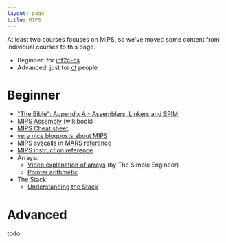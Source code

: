 ```yaml
---
layout: page
title: MIPS
---
```


At least two courses focuses on MIPS, so we've moved some content from individual courses to this page.

- Beginner: for [inf2c-cs](/inf2#inf2c-cs)
- Advanced: just for [ct](/inf3#ct) people

# Beginner

- ["The Bible": Appendix A - Assemblers, Linkers and SPIM](http://pages.cs.wisc.edu/~larus/HP_AppA.pdf)
- [MIPS Assembly](https://en.wikibooks.org/wiki/MIPS_Assembly) (wikibook)
- [MIPS Cheat sheet](https://inst.eecs.berkeley.edu/~cs61c/resources/MIPS_Green_Sheet.pdf)
- [very nice blogposts about MIPS](http://davidlovesprogramming.blogspot.co.uk/search/label/Mips)
- [MIPS syscalls in MARS reference](http://courses.missouristate.edu/kenvollmar/mars/help/syscallhelp.html)
- [MIPS instruction reference](http://www.mrc.uidaho.edu/mrc/people/jff/digital/MIPSir.html)
- Arrays:
  - [Video explanation of arrays](https://www.youtube.com/watch?v=ls4QpZD2Cow) (by The Simple Engineer)
  - [Pointer arithmetic](https://courses.washington.edu/css342/zander/css332/pointerarith.html)
- The Stack:
  - [Understanding the Stack](https://web.archive.org/web/20171217113151/http://www.cs.umd.edu/class/sum2003/cmsc311/Notes/Mips/stack.html)


# Advanced
todo
